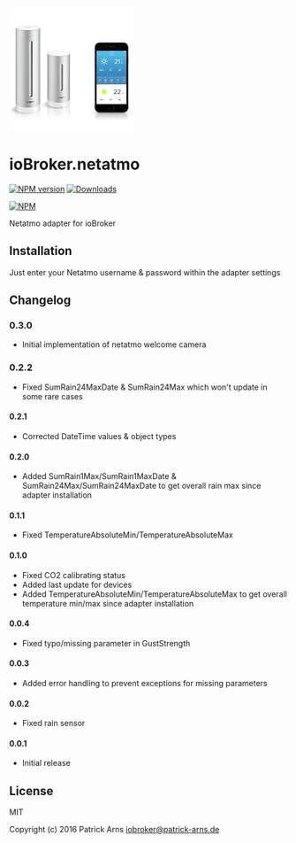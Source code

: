 ![Logo](admin/netatmo.png)
# ioBroker.netatmo

[![NPM version](http://img.shields.io/npm/v/iobroker.netatmo.svg)](https://www.npmjs.com/package/iobroker.netatmo)
[![Downloads](https://img.shields.io/npm/dm/iobroker.netatmo.svg)](https://www.npmjs.com/package/iobroker.netatmo)

[![NPM](https://nodei.co/npm/iobroker.netatmo.png?downloads=true)](https://nodei.co/npm/iobroker.netatmo/)

Netatmo adapter for ioBroker

## Installation
Just enter your Netatmo username & password within the adapter settings

## Changelog

### 0.3.0
* Initial implementation of netatmo welcome camera

### 0.2.2
* Fixed SumRain24MaxDate & SumRain24Max which won't update in some rare cases

#### 0.2.1
* Corrected DateTime values & object types

#### 0.2.0
* Added SumRain1Max/SumRain1MaxDate & SumRain24Max/SumRain24MaxDate to get overall rain max since adapter installation

#### 0.1.1
* Fixed TemperatureAbsoluteMin/TemperatureAbsoluteMax

#### 0.1.0
* Fixed CO2 calibrating status
* Added last update for devices
* Added TemperatureAbsoluteMin/TemperatureAbsoluteMax to get overall temperature min/max since adapter installation

#### 0.0.4
* Fixed typo/missing parameter in GustStrength

#### 0.0.3
* Added error handling to prevent exceptions for missing parameters

#### 0.0.2
* Fixed rain sensor

#### 0.0.1
* Initial release

## License
MIT

Copyright (c) 2016 Patrick Arns <iobroker@patrick-arns.de>